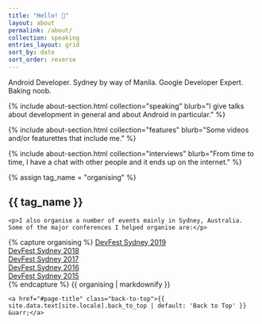 ```yaml
---
title: "Hello! 👋"
layout: about
permalink: /about/
collection: speaking
entries_layout: grid
sort_by: date
sort_order: reverse
---
```

Android Developer. Sydney by way of Manila. Google Developer Expert. Baking noob.

{% include about-section.html collection="speaking" blurb="I give talks about development in general and about Android in particular." %}

{% include about-section.html collection="features" blurb="Some videos and/or featurettes that include me." %}

{% include about-section.html collection="interviews" blurb="From time to time, I have a chat with other people and it ends up on the internet." %}


{% assign tag_name = "organising" %}
<section id="{{ tag_name | slugify | downcase }}" class="taxonomy-section">
  <h2 class="taxonomy-title">{{ tag_name }}</h2>

    <p>I also organise a number of events mainly in Sydney, Australia. Some of the major conferences I helped organise are:</p>
   
  {% capture organising %}
  [DevFest Sydney 2019](http://devfest.org.au/)  
  [DevFest Sydney 2018](http://2018.devfest.org.au/)  
  [DevFest Sydney 2017](http://2017.devfest.org.au/)  
  [DevFest Sydney 2016](http://2016.devfest.org.au/)  
  [DevFest Sydney 2015](http://2015.devfest.org.au/)  
  {% endcapture %}
  {{ organising | markdownify }}


    <a href="#page-title" class="back-to-top">{{ site.data.text[site.locale].back_to_top | default: 'Back to Top' }} &uarr;</a>
</section>

   